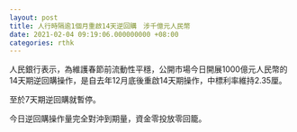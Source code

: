 ```yaml
---
layout: post
title: 人行時隔逾1個月重啟14天逆回購　涉千億元人民幣
date: 2021-02-04 09:19:06.000000000 +08:00
categories: rthk
---
```


人民銀行表示，為維護春節前流動性平穩，公開市場今日開展1000億元人民幣的14天期逆回購操作，是自去年12月底後重啟14天期操作，中標利率維持2.35厘。

至於7天期逆回購就暫停。

今日逆回購操作量完全對沖到期量，資金零投放零回籠。
